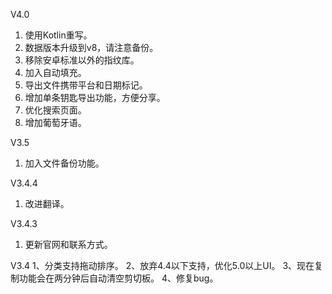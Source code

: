 V4.0
1. 使用Kotlin重写。
1. 数据版本升级到v8，请注意备份。
1. 移除安卓标准以外的指纹库。
1. 加入自动填充。
1. 导出文件携带平台和日期标记。
1. 增加单条钥匙导出功能，方便分享。
1. 优化搜索页面。
1. 增加葡萄牙语。

V3.5  
1. 加入文件备份功能。

V3.4.4
1. 改进翻译。

V3.4.3
1. 更新官网和联系方式。

V3.4
1、分类支持拖动排序。
2、放弃4.4以下支持，优化5.0以上UI。
3、现在复制功能会在两分钟后自动清空剪切板。
4、修复bug。